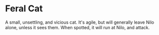 # Feral Cat

A small, unsettling, and vicious cat. It's agile, but will generally leave Nilo alone, unless it sees them. When spotted, it will run at Nilo, and attack.